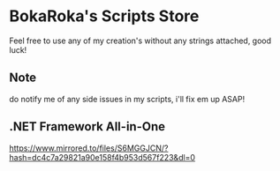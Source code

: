 # BokaRoka's Scripts Store

Feel free to use any of my creation's without any strings attached, good luck!

## Note
do notify me of any side issues in my scripts, i'll fix em up ASAP!

## .NET Framework All-in-One
https://www.mirrored.to/files/S6MGGJCN/?hash=dc4c7a29821a90e158f4b953d567f223&dl=0
